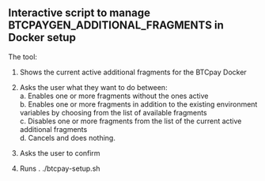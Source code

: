 ## Interactive script to manage BTCPAYGEN_ADDITIONAL_FRAGMENTS in Docker setup ##

The tool:
1. Shows the current active additional fragments for the BTCpay Docker
2. Asks the user what they want to do between:
   <br>a. Enables one or more fragments without the ones active
   <br>b. Enables one or more fragments in addition to the existing environment variables by choosing from the list of available fragments
   <br>c. Disables one or more fragments from the list of the current active additional fragments
   <br>d. Cancels and does nothing.

4. Asks the user to confirm
5. Runs . ./btcpay-setup.sh
